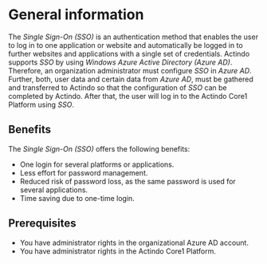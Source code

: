 # General information

The *Single Sign-On (SSO)* is an authentication method that enables the user to log in to one application or website and automatically be logged in to further websites and applications with a single set of credentials. Actindo supports *SSO* by using *Windows Azure Active Directory (Azure AD)*. Therefore, an organization administrator must configure *SSO* in *Azure AD*. Further, both, user data and certain data from *Azure AD*, must be gathered and transferred to Actindo so that the configuration of *SSO* can be completed by Actindo. After that, the user will log in to the Actindo Core1 Platform using *SSO*.

## Benefits

The *Single Sign-On (SSO)* offers the following benefits:
- One login for several platforms or applications.
- Less effort for password management.
- Reduced risk of password loss, as the same password is used for several applications.
- Time saving due to one-time login.

## Prerequisites

- You have administrator rights in the organizational Azure AD account.
- You have administrator rights in the Actindo Core1 Platform.
